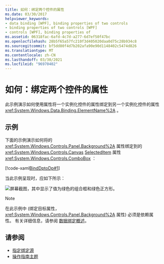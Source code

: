 ```yaml
---
title: 如何：绑定两个控件的属性
ms.date: 03/30/2017
helpviewer_keywords:
- data binding [WPF], binding properties of two controls
- binding properties of two controls [WPF]
- controls [WPF], binding properties of
ms.assetid: 06318fac-6afd-4c7d-a277-6d7ef50f47bc
ms.openlocfilehash: 28b5f65a57fc210f3d405020daa0d75c28b934c8
ms.sourcegitcommit: bf5dd80f4d7b202afa90e90d1148402c5474d826
ms.translationtype: MT
ms.contentlocale: zh-CN
ms.lasthandoff: 03/30/2021
ms.locfileid: "96970402"
---
```

# <a name="how-to-bind-the-properties-of-two-controls"></a>如何：绑定两个控件的属性

此示例演示如何使用属性将一个实例化控件的属性绑定到另一个实例化控件的属性 <xref:System.Windows.Data.Binding.ElementName%2A> 。

## <a name="example"></a>示例

下面的示例演示如何将的 <xref:System.Windows.Controls.Panel.Background%2A> 属性绑定到的 <xref:System.Windows.Controls.Canvas> [SelectedItem](xref:System.Windows.Controls.ContentControl.Content%2A) 属性 <xref:System.Windows.Controls.ComboBox> ：

[!code-xaml[BindDptoDp#1](~/samples/snippets/csharp/VS_Snippets_Wpf/BindDPtoDP/CS/Window1.xaml#1)]

当此示例呈现时，应如下所示：

![屏幕截图，其中显示了值为绿色的组合框和绿色正方形。](./media/how-to-bind-the-properties-of-two-controls/data-binding-bind-background-canvas.png)

> [!NOTE]
> 在此示例中 (绑定目标属性， <xref:System.Windows.Controls.Panel.Background%2A> 属性) 必须是依赖属性。 有关详细信息，请参阅 [数据绑定概述](/dotnet/desktop-wpf/data/data-binding-overview)。

## <a name="see-also"></a>请参阅

- [指定绑定源](how-to-specify-the-binding-source.md)
- [操作指南主题](data-binding-how-to-topics.md)
